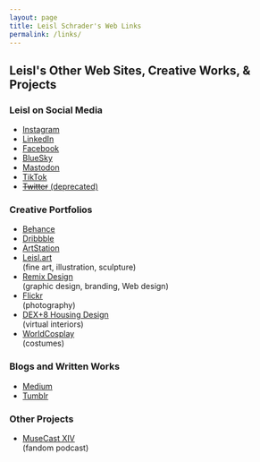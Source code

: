 ```yaml
---
layout: page
title: Leisl Schrader's Web Links
permalink: /links/
---
```


<section id="section_Links">
			<h2>
				<span>Leisl's Other Web Sites, Creative Works, &amp; Projects</span>
			</h2>
			<h3>
				Leisl on Social Media
			</h3>
			<ul>
				<li>
					<a href="https://www.instagram.com/leisl.art/">
						Instagram
					</a>
				</li>
				<li>
					<a href="https://www.linkedin.com/in/leislschrader/">
						LinkedIn
					</a>
				</li>
				<li>
					<a href="https://www.facebook.com/profile.php?id=61551022410993">
						Facebook
					</a>
				</li>
				<li>
					<a href="https://bsky.app/profile/leislart.bsky.social">
						BlueSky
					</a>
				</li>
				<li>
					<a href="https://mastodon.social/@leisl">
						Mastodon
					</a>
				</li>
				<li>
					<a href="https://www.tiktok.com/@leisl.art">
						TikTok
					</a>
				</li>
				<li>
					<a href="https://twitter.com/leisl">
						<s>Twitter</s> (deprecated)
					</a>
				</li>
			</ul>
			<h3>
				Creative Portfolios
			</h3>
			<ul>
				<li>
					<a href="https://www.behance.net/leisl">
						Behance
					</a>
				</li>
				<li>
					<a href="">
						Dribbble
					</a>
				</li>
				<li>
					<a href="https://www.artstation.com/leisl">
						ArtStation
					</a>
				</li>
				<li>
					<a href="https://leisl.art/">
						Leisl.art
					</a><br />
					(fine art, illustration, sculpture)
				</li>
				<li>
					<a href="http://www.remix.design">
						Remix Design
					</a><br />
					(graphic design, branding, Web design)
				</li>
				<li>
					<a href="https://www.flickr.com/photos/remixphoto/">
						Flickr
					</a><br />
					(photography)
				</li>
				<li>
					<a href="https://dexpluseight.carrd.co/">
						DEX+8 Housing Design
					</a><br />
					(virtual interiors)
				</li>
				<li>
					<a href="https://worldcosplay.net/member/remix_sakura">
						WorldCosplay
					</a><br />
					(costumes)
				</li>
			</ul>
			<h3>
				Blogs and Written Works
			</h3>
			<ul>
				<li>
					<a href="https://medium.com/@leisl">
						Medium
					</a>
				</li>
				<li>
					<a href="https://medium.com/@leisl">
						Tumblr
					</a>
				</li>
			</ul>
			<h3>
				Other Projects
			</h3>
			<ul>
				<li>
					<a href="https://musecastxiv.com/">
						MuseCast XIV
					</a><br />
					(fandom podcast)
				</li>
			</ul>
		</section>